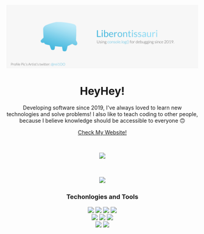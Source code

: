 <img src="cover.jpg"></img>
<h1 align="center">
HeyHey!
</h1>
  
<p align="center">
Developing software since 2019, I've always loved to learn new technologies and solve problems! I also like to teach coding to other people, because I believe knowledge should be accessible to everyone 🙃
</p>
<p align="center">
<a href="https://github.com/Liberontissauri">
Check My Website!
</a>
</p>
<br/>
<p align="center">
<img src="https://github-readme-stats.vercel.app/api?username=Liberontissauri&count_private=true&theme=react"></img>
</p>
<br/>
<p align="center">
<img src="http://github-readme-streak-stats.herokuapp.com?user=Liberontissauri&count_private=true&theme=react"></img>
</p>
<h3 align="center">Techonlogies and Tools</h3>
<p align="center">
<img src="https://img.shields.io/badge/-TypeScript-black?style=9cf&logo=TypeScript"></img>
<img src="https://img.shields.io/badge/-Python-black?style=9cf&logo=python"></img>
<img src="https://img.shields.io/badge/-React JS-black?style=9cf&logo=react"></img>
<img src="https://img.shields.io/badge/-Vue JS-black?style=9cf&logo=vue.js"></img><br/>
<img src="https://img.shields.io/badge/-PostgreSQL-black?style=9cf&logo=PostgreSQL"></img>
<img src="https://img.shields.io/badge/-Express JS-black?style=9cf&logo=Express"></img>
<img src="https://img.shields.io/badge/-Webpack-black?style=9cf&logo=Webpack"></img><br/>
<img src="https://img.shields.io/badge/-Photoshop-black?style=9cf&logo=Adobe Photoshop"></img>
<img src="https://img.shields.io/badge/-Premiere-black?style=9cf&logo=Adobe Premiere Pro"></img>
</p>
